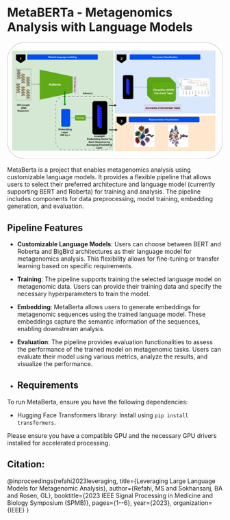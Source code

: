 # MetaBERTa - Metagenomics Analysis with Language Models

![MetaBERTa Pipeline Overview](pipeline.png)


MetaBerta is a project that enables metagenomics analysis using customizable language models. It provides a flexible pipeline that allows users to select their preferred architecture and language model (currently supporting BERT and Roberta) for training and analysis. The pipeline includes components for data preprocessing, model training, embedding generation, and evaluation.

## Pipeline Features

- **Customizable Language Models**: Users can choose between BERT and Roberta and BigBird architectures as their language model for metagenomics analysis. This flexibility allows for fine-tuning or transfer learning based on specific requirements.

- **Training**: The pipeline supports training the selected language model on metagenomic data. Users can provide their training data and specify the necessary hyperparameters to train the model.

- **Embedding**: MetaBerta allows users to generate embeddings for metagenomic sequences using the trained language model. These embeddings capture the semantic information of the sequences, enabling downstream analysis.

- **Evaluation**: The pipeline provides evaluation functionalities to assess the performance of the trained model on metagenomic tasks. Users can evaluate their model using various metrics, analyze the results, and visualize the performance.

- ## Requirements

To run MetaBerta, ensure you have the following dependencies:

- Hugging Face Transformers library: Install using `pip install transformers`.

Please ensure you have a compatible GPU and the necessary GPU drivers installed for accelerated processing.


## Citation:

@inproceedings{refahi2023leveraging,
  title={Leveraging Large Language Models for Metagenomic Analysis},
  author={Refahi, MS and Sokhansanj, BA and Rosen, GL},
  booktitle={2023 IEEE Signal Processing in Medicine and Biology Symposium (SPMB)},
  pages={1--6},
  year={2023},
  organization={IEEE}
}
